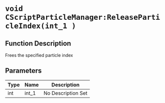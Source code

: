 # `void CScriptParticleManager:ReleaseParticleIndex(int_1 )`
## Function Description
Frees the specified particle index
## Parameters
Type|Name|Description
--|--|--
int|int_1|No Description Set
